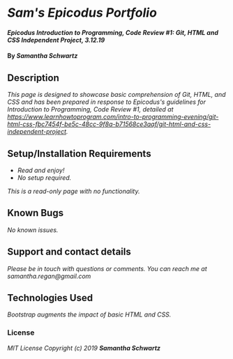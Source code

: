 # _Sam's Epicodus Portfolio_

#### _Epicodus Introduction to Programming, Code Review #1: Git, HTML and CSS Independent Project, 3.12.19_

#### By _**Samantha Schwartz**_

## Description

_This page is designed to showcase basic comprehension of Git, HTML, and CSS and has been prepared in response to Epicodus's guidelines for Introduction to Programming, Code Review #1, detailed at https://www.learnhowtoprogram.com/intro-to-programming-evening/git-html-css-fbc7454f-be5c-48cc-9f8a-b71568ce3aaf/git-html-and-css-independent-project._

## Setup/Installation Requirements

* _Read and enjoy!_
* _No setup required._

_This is a read-only page with no functionality._

## Known Bugs

_No known issues._

## Support and contact details

_Please be in touch with questions or comments. You can reach me at samantha.regan@gmail.com_

## Technologies Used

_Bootstrap augments the impact of basic HTML and CSS._

### License

*MIT License Copyright (c) 2019* **_Samantha Schwartz_**
